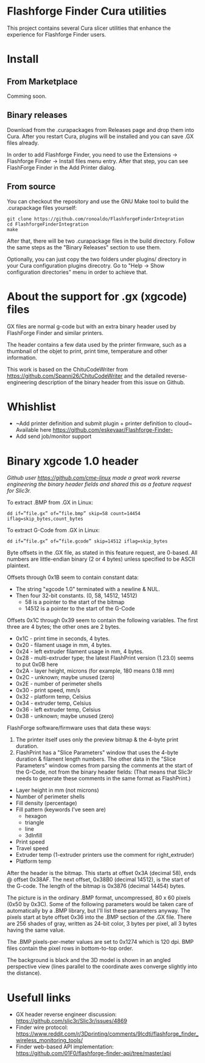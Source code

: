 # Flashforge Finder Cura utilities

This project contains several Cura slicer utilities that enhance the
experience for Flashforge Finder users.

# Install

## From Marketplace

Comming soon.

## Binary releases

Download from the .curapackages from Releases page and drop them into Cura.
After you restart Cura, plugins will be installed and you can save .GX files already.

In order to add Flashforge Finder, you need to use the Extensions ->
Flashforge Finder -> Install files menu entry. After that step, you can see FlashForge Finder
in the Add Printer dialog.

## From source

You can checkout the repository and use the GNU Make tool to build the .curapackage
files yourself:

	git clone https://github.com/ronoaldo/FlashforgeFinderIntegration
	cd FlashforgeFinderIntegration
	make

After that, there will be two .curapackage files in the build directory.
Follow the same steps as the "Binary Releases" section to use them.

Optionally, you can just copy the two folders under plugins/ directory
in your Cura configuration plugins direcotry. Go to "Help -> Show configuration directories"
menu in order to achieve that.

# About the support for .gx (xgcode) files

GX files are normal g-code but with an extra binary header used
by FlashForge Finder and similar printers.

The header contains a few data used by the printer firmware, such as
a thumbnail of the objet to print, print time, temperature and other
information.

This work is based on the ChituCodeWriter from https://github.com/Spanni26/ChituCodeWriter
and the detailed reverse-engineering description of the binary header
from this issue on Github.

# Whishlist 

* ~Add printer definition and submit plugin + printer definition to cloud~ Available here https://github.com/eskeyaar/Flashforge-Finder-
* Add send job/monitor support

# Binary xgcode 1.0 header

*Github user https://github.com/cme-linux made a great work reverse engineering
the binary header fields and shared this as a feature request for Slic3r.*

To extract .BMP from .GX in Linux:

	dd if=”file.gx” of=”file.bmp” skip=58 count=14454 iflag=skip_bytes,count_bytes

To extract G-Code from .GX in Linux:

	dd if=”file.gx” of=”file.gcode” skip=14512 iflag=skip_bytes

Byte offsets in the .GX file, as stated in this feature request, are 0-based.
All numbers are little-endian binary (2 or 4 bytes) unless specified to be ASCII plaintext.

Offsets through 0x1B seem to contain constant data:

* The string "xgcode 1.0" terminated with a newline & NUL.
* Then four 32-bit constants. (0, 58, 14512, 14512)
  * 58 is a pointer to the start of the bitmap
  * 14512 is a pointer to the start of the G-Code

Offsets 0x1C through 0x39 seem to contain the following variables.
The first three are 4 bytes; the other ones are 2 bytes.

 * 0x1C - print time in seconds, 4 bytes.
 * 0x20 - filament usage in mm, 4 bytes.
 * 0x24 - left extruder filament usage in mm, 4 bytes.
 * 0x28 - multi-extruder type; the latest FlashPrint version (1.23.0) seems to put 0x0B here
 * 0x2A - layer height, microns (for example, 180 means 0.18 mm)
 * 0x2C - unknown; maybe unused (zero)
 * 0x2E - number of perimeter shells
 * 0x30 - print speed, mm/s
 * 0x32 - platform temp, Celsius
 * 0x34 - extruder temp, Celsius 
 * 0x36 - left extruder temp, Celsius
 * 0x38 - unknown; maybe unused (zero)

FlashForge software/firmware uses that data these ways:

1. The printer itself uses only the preview bitmap & the 4-byte print duration.
2. FlashPrint has a "Slice Parameters" window that uses the 4-byte duration &
  filament length numbers. The other data in the "Slice Parameters" window comes
  from parsing the comments at the start of the G-Code, not from the binary header fields:
  (That means that Slic3r needs to generate these comments in the same format as FlashPrint.)

* Layer height in mm (not microns)
* Number of perimeter shells
* Fill density (percentage)
* Fill pattern (keywords I've seen are)
  * hexagon
  * triangle
  * line
  * 3dInfill
* Print speed
* Travel speed
* Extruder temp (1-extruder printers use the comment for right_extruder)
* Platform temp

After the header is the bitmap. This starts at offset 0x3A (decimal 58), ends @ offset 0x38AF.
The next offset, 0x38B0 (decimal 14512), is the start of the G-code.
The length of the bitmap is 0x3876 (decimal 14454) bytes.

The picture is in the ordinary .BMP format, uncompressed, 80 x 60 pixels (0x50 by 0x3C).
Some of the following parameters would be taken care of automatically by a .BMP library,
but I'll list these parameters anyway. The pixels start at byte offset 0x36 into the .BMP
section of the .GX file. There are 256 shades of gray, written as 24-bit color,
3 bytes per pixel, all 3 bytes having the same value.

The .BMP pixels-per-meter values are set to 0x1274 which is 120 dpi. BMP files contain
the pixel rows in bottom-to-top order.

The background is black and the 3D model is shown in an angled perspective view
(lines parallel to the coordinate axes converge slightly into the distance).

# Usefull links

* GX header reverse engineer discussion: https://github.com/slic3r/Slic3r/issues/4869
* Finder wire protocol: https://www.reddit.com/r/3Dprinting/comments/9lcdti/flashforge_finder_wireless_monitoring_tools/
* Finder web-based API implementation: https://github.com/01F0/flashforge-finder-api/tree/master/api

